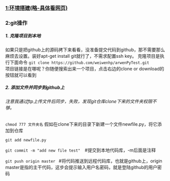 
###  [1:环境搭建(略-具体看网页)](https://blog.csdn.net/weiwenhp/article/details/52966540) 
###  **2:git操作**  
##### 1. 克隆项目到本地   
   如果只是把github上的源码拷下来看看，没准备提交代码到github，那不需要那么麻烦去设置。装好apt-get install git就行了，不需求配置ssh key。     克隆项目是执行下面命令 
   `git clone https://github.com/weiwenhp/arwenPyTest.git`     
    项目链接是在哪呢？你随便搜索出来一个项目，点击右边的clone or download的按钮就可以看到 
##### 2. 添加文件并同步到github上 
###### 注意我通过ftp上传文件后同步，失败，发现git仓库clone下来的文件夹权限不够。     
   `chmod 777 文件夹名`
假如在clone下来的目录下新建一个文件newfile.py，将它添加到仓库 

  `git add newfile.py` 
         
  `git commit -m "add new file test"  `#提交到本地代码库，-m后面是注释 
         
  `git push origin master ` #将代码推送到远程代码库，也就是github上，origin master是指的主干代码，这步会提示输入用户名密码，就是登陆github的用户密码 
